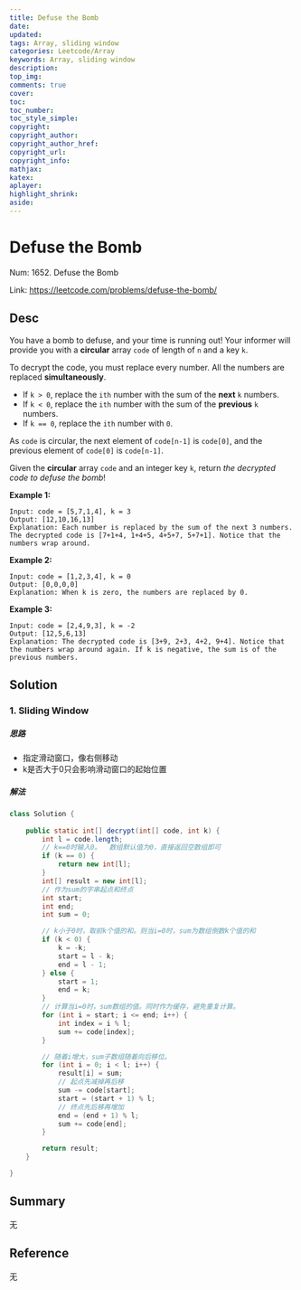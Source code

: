 ```yaml
---
title: Defuse the Bomb
date: 
updated:
tags: Array, sliding window
categories: Leetcode/Array
keywords: Array, sliding window
description:
top_img:
comments: true
cover:
toc:
toc_number:
toc_style_simple:
copyright:
copyright_author:
copyright_author_href:
copyright_url:
copyright_info:
mathjax:
katex:
aplayer:
highlight_shrink:
aside:
---
```


# Defuse the Bomb

Num: 1652. Defuse the Bomb

Link: https://leetcode.com/problems/defuse-the-bomb/



## Desc

You have a bomb to defuse, and your time is running out! Your informer will provide you with a **circular** array `code` of length of `n` and a key `k`.

To decrypt the code, you must replace every number. All the numbers are replaced **simultaneously**.

- If `k > 0`, replace the `ith` number with the sum of the **next** `k` numbers.
- If `k < 0`, replace the `ith` number with the sum of the **previous** `k` numbers.
- If `k == 0`, replace the `ith` number with `0`.

As `code` is circular, the next element of `code[n-1]` is `code[0]`, and the previous element of `code[0]` is `code[n-1]`.

Given the **circular** array `code` and an integer key `k`, return *the decrypted code to defuse the bomb*!

 

**Example 1:**

```
Input: code = [5,7,1,4], k = 3
Output: [12,10,16,13]
Explanation: Each number is replaced by the sum of the next 3 numbers. The decrypted code is [7+1+4, 1+4+5, 4+5+7, 5+7+1]. Notice that the numbers wrap around.
```

**Example 2:**

```
Input: code = [1,2,3,4], k = 0
Output: [0,0,0,0]
Explanation: When k is zero, the numbers are replaced by 0. 
```

**Example 3:**

```
Input: code = [2,4,9,3], k = -2
Output: [12,5,6,13]
Explanation: The decrypted code is [3+9, 2+3, 4+2, 9+4]. Notice that the numbers wrap around again. If k is negative, the sum is of the previous numbers.
```

  

## Solution

### 1. Sliding Window

##### 思路

- 指定滑动窗口，像右侧移动
- k是否大于0只会影响滑动窗口的起始位置



##### 解法 

```java
class Solution {
  
    public static int[] decrypt(int[] code, int k) {
        int l = code.length;
        // k==0时输入0。  数组默认值为0，直接返回空数组即可
        if (k == 0) {
            return new int[l];
        }
        int[] result = new int[l];
        // 作为sum的字串起点和终点
        int start;
        int end;
        int sum = 0;

        // k小于0时，取前k个值的和。则当i=0时，sum为数组倒数k个值的和
        if (k < 0) {
            k = -k;
            start = l - k;
            end = l - 1;
        } else {
            start = 1;
            end = k;
        }
        // 计算当i=0时，sum数组的值。同时作为缓存，避免重复计算。
        for (int i = start; i <= end; i++) {
            int index = i % l;
            sum += code[index];
        }

        // 随着i增大，sum子数组随着向后移位。
        for (int i = 0; i < l; i++) {
            result[i] = sum;
            // 起点先减掉再后移
            sum -= code[start];
            start = (start + 1) % l;
            // 终点先后移再增加
            end = (end + 1) % l;
            sum += code[end];
        }

        return result;
    }

}
```

   

## Summary

无



## Reference

无